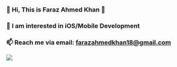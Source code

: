 ### 👋 Hi, This is Faraz Ahmed Khan 👋
### 📱 I am interested in iOS/Mobile Development
### 📫 Reach me via email: farazahmedkhan18@gmail.com
<!--
**ProgrammerFaraz/ProgrammerFaraz** is a ✨ _special_ ✨ repository because its `README.md` (this file) appears on your GitHub profile.

Here are some ideas to get you started:

- 🔭 I’m currently working on ...
- 🌱 I’m currently learning ...
- 👯 I’m looking to collaborate on ...
- 🤔 I’m looking for help with ...
- 💬 Ask me about ...
- 📫 How to reach me: ...
- 😄 Pronouns: ...
- ⚡ Fun fact: ...
-->

![](https://komarev.com/ghpvc/?username=programmerfaraz)
